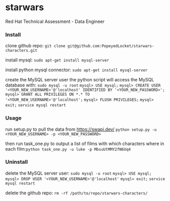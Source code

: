 # starwars
Red Hat Technical Assessment - Data Engineer



### Install

clone github repo:
`git clone git@github.com:PopeyedLocket/starwars-characters.git`

install mysql:
`sudo apt-get install mysql-server`

install python mysql connector:
`sudo apt-get install mysql-server`

create the MySQL server user the python script will access the MySQL database with:
`sudo mysql -u root`
`mysql> USE mysql;`
`mysql> CREATE USER '<YOUR_NEW_USERNAME>'@'localhost' IDENTIFIED BY '<YOUR_NEW_PASSWORD>';`
`mysql> GRANT ALL PRIVILEGES ON *.* TO '<YOUR_NEW_USERNAME>'@'localhost';`
`mysql> FLUSH PRIVILEGES;`
`mysql> exit;`
`service mysql restart`



### Usage

run setup.py to pull the data from ​https://swapi.dev/
`python setup.py -u <YOUR_NEW_USERNAME> -p <YOUR_NEW_PASSWORD>`

then run task_one.py to output a list of films with which characters where in each film:
​`python task_one.py -u luke -p MbsuUtMMY2fN6Uq4`



### Uninstall

delete the MySQL server user:
`sudo mysql -u root`
`mysql> USE mysql;`
`mysql> DROP USER '<YOUR_NEW_USERNAME>'@'localhost'`
`mysql> exit;`
`service mysql restart`

delete the github repo:
`rm -rf /path/to/repo/starwars-characters/`
